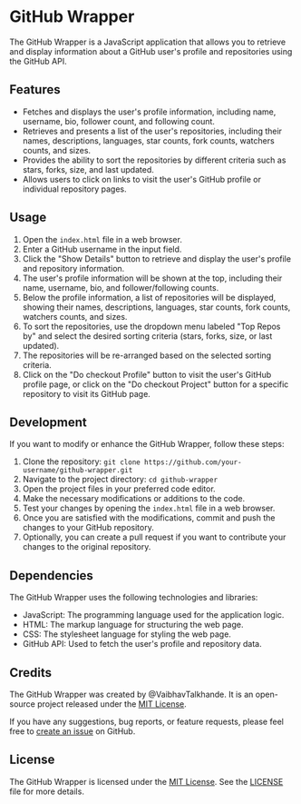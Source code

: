 # GitHub Wrapper

The GitHub Wrapper is a JavaScript application that allows you to retrieve and display information about a GitHub user's profile and repositories using the GitHub API.

## Features

- Fetches and displays the user's profile information, including name, username, bio, follower count, and following count.
- Retrieves and presents a list of the user's repositories, including their names, descriptions, languages, star counts, fork counts, watchers counts, and sizes.
- Provides the ability to sort the repositories by different criteria such as stars, forks, size, and last updated.
- Allows users to click on links to visit the user's GitHub profile or individual repository pages.

## Usage

1. Open the `index.html` file in a web browser.
2. Enter a GitHub username in the input field.
3. Click the "Show Details" button to retrieve and display the user's profile and repository information.
4. The user's profile information will be shown at the top, including their name, username, bio, and follower/following counts.
5. Below the profile information, a list of repositories will be displayed, showing their names, descriptions, languages, star counts, fork counts, watchers counts, and sizes.
6. To sort the repositories, use the dropdown menu labeled "Top Repos by" and select the desired sorting criteria (stars, forks, size, or last updated).
7. The repositories will be re-arranged based on the selected sorting criteria.
8. Click on the "Do checkout Profile" button to visit the user's GitHub profile page, or click on the "Do checkout Project" button for a specific repository to visit its GitHub page.

## Development

If you want to modify or enhance the GitHub Wrapper, follow these steps:

1. Clone the repository: `git clone https://github.com/your-username/github-wrapper.git`
2. Navigate to the project directory: `cd github-wrapper`
3. Open the project files in your preferred code editor.
4. Make the necessary modifications or additions to the code.
5. Test your changes by opening the `index.html` file in a web browser.
6. Once you are satisfied with the modifications, commit and push the changes to your GitHub repository.
7. Optionally, you can create a pull request if you want to contribute your changes to the original repository.

## Dependencies

The GitHub Wrapper uses the following technologies and libraries:

- JavaScript: The programming language used for the application logic.
- HTML: The markup language for structuring the web page.
- CSS: The stylesheet language for styling the web page.
- GitHub API: Used to fetch the user's profile and repository data.

## Credits

The GitHub Wrapper was created by @VaibhavTalkhande. It is an open-source project released under the [MIT License](https://opensource.org/licenses/MIT).

If you have any suggestions, bug reports, or feature requests, please feel free to [create an issue](https://github.com/your-username/github-wrapper/issues) on GitHub.

## License

The GitHub Wrapper is licensed under the [MIT License](https://opensource.org/licenses/MIT). See the [LICENSE](LICENSE) file for more details.
